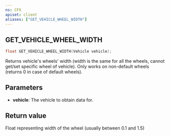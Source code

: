 ```yaml
---
ns: CFX
apiset: client
aliases: ["GET_VEHICLE_WHEEL_WIDTH"]
---
```

## GET_VEHICLE_WHEEL_WIDTH

```c
float GET_VEHICLE_WHEEL_WIDTH(Vehicle vehicle);
```

Returns vehicle's wheels' width (width is the same for all the wheels, cannot get/set specific wheel of vehicle).
Only works on non-default wheels (returns 0 in case of default wheels).

## Parameters
* **vehicle**: The vehicle to obtain data for.

## Return value
Float representing width of the wheel (usually between 0.1 and 1.5)
